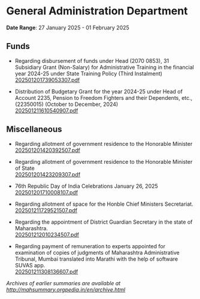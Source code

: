 # General Administration Department

**Date Range**: 27 January 2025 - 01 February 2025


## Funds
- Regarding disbursement of funds under Head (2070 0853), 31 Subsidiary Grant (Non-Salary) for Administrative Training in the financial year 2024-25 under State Training Policy (Third Instalment)\
  [202501201739053307.pdf](https://gr.maharashtra.gov.in/Site/Upload/Government%20Resolutions/English/202501201739053307.pdf)

- Distribution of Budgetary Grant for the year 2024-25 under Head of Account 2235, Pension to Freedom Fighters and their Dependents, etc., (22350015) (October to December, 2024)\
  [202501211610540907.pdf](https://gr.maharashtra.gov.in/Site/Upload/Government%20Resolutions/English/202501211610540907.pdf)

## Miscellaneous
- Regarding allotment of government residence to the Honorable Minister\
  [202501201420392507.pdf](https://gr.maharashtra.gov.in/Site/Upload/Government%20Resolutions/English/202501201420392507.pdf)

- Regarding allotment of government residence to the Honorable Minister of State\
  [202501201423209307.pdf](https://gr.maharashtra.gov.in/Site/Upload/Government%20Resolutions/English/202501201423209307.pdf)

- 76th Republic Day of India Celebrations January 26, 2025\
  [202501201710008107.pdf](https://gr.maharashtra.gov.in/Site/Upload/Government%20Resolutions/English/202501201710008107.pdf)

- Regarding allotment of space for the Honble Chief Ministers Secretariat.\
  [202501211729521507.pdf](https://gr.maharashtra.gov.in/Site/Upload/Government%20Resolutions/English/202501211729521507.pdf)

- Regarding the appointment of District Guardian Secretary in the state of Maharashtra.\
  [202501212010234507.pdf](https://gr.maharashtra.gov.in/Site/Upload/Government%20Resolutions/English/202501212010234507.pdf)

- Regarding payment of remuneration to experts appointed for examination of copies of judgments of Maharashtra Administrative Tribunal, Mumbai translated into Marathi with the help of software SUVAS app.\
  [202501211308136607.pdf](https://gr.maharashtra.gov.in/Site/Upload/Government%20Resolutions/English/202501211308136607.pdf)


*Archives of earlier summaries are available at http://mahsummary.orgpedia.in/en/archive.html*